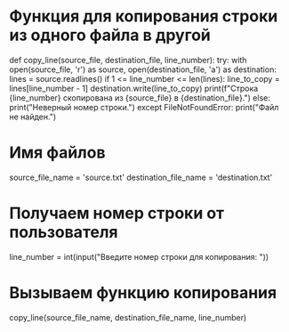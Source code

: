 # Функция для копирования строки из одного файла в другой
def copy_line(source_file, destination_file, line_number):
    try:
        with open(source_file, 'r') as source, open(destination_file, 'a') as destination:
            lines = source.readlines()
            if 1 <= line_number <= len(lines):
                line_to_copy = lines[line_number - 1]
                destination.write(line_to_copy)
                print(f"Строка {line_number} скопирована из {source_file} в {destination_file}.")
            else:
                print("Неверный номер строки.")
    except FileNotFoundError:
        print("Файл не найден.")

# Имя файлов
source_file_name = 'source.txt'
destination_file_name = 'destination.txt'

# Получаем номер строки от пользователя
line_number = int(input("Введите номер строки для копирования: "))

# Вызываем функцию копирования
copy_line(source_file_name, destination_file_name, line_number)
